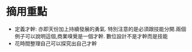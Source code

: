# 摘用重點
- 定義才幹: 亦即天份加上持續發展的勇氣. 特別注意的是必須跟技能分開.兩個例子可以說明這個,商業嗅覺是一個才幹. 數位設計不是才幹而是技能
- 花時間整理自己可以探究出自己才幹

#
<!--stackedit_data:
eyJoaXN0b3J5IjpbLTE3NTU5ODA3MjgsLTQ2Njg1MjExNl19
-->